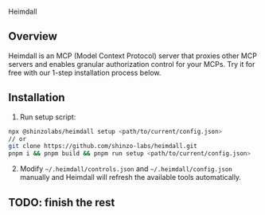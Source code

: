 Heimdall

## Overview

Heimdall is an MCP (Model Context Protocol) server that proxies other MCP servers and enables granular authorization control for your MCPs. Try it for free with our 1-step installation process below.

## Installation

1. Run setup script:
```bash
npx @shinzolabs/heimdall setup <path/to/current/config.json>
// or
git clone https://github.com/shinzo-labs/heimdall.git
pnpm i && pnpm build && pnpm run setup <path/to/current/config.json>
```

2. Modify `~/.heimdall/controls.json` and `~/.heimdall/config.json` manually and Heimdall will refresh the available tools automatically.

## TODO: finish the rest
